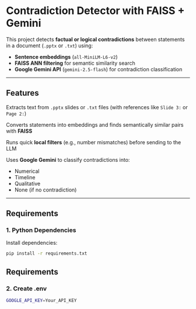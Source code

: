 # Contradiction Detector with FAISS + Gemini

This project detects **factual or logical contradictions** between statements in a document (`.pptx` or `.txt`) using:

- **Sentence embeddings** (`all-MiniLM-L6-v2`)
- **FAISS ANN filtering** for semantic similarity search
- **Google Gemini API** (`gemini-2.5-flash`) for contradiction classification

---

## Features
Extracts text from `.pptx` slides or `.txt` files (with references like `Slide 3:` or `Page 2:`)  

Converts statements into embeddings and finds semantically similar pairs with **FAISS**  

Runs quick **local filters** (e.g., number mismatches) before sending to the LLM  

Uses **Google Gemini** to classify contradictions into:
- Numerical
- Timeline
- Qualitative
- None (if no contradiction)

---

## Requirements

### 1. Python Dependencies
Install dependencies:
```bash
pip install -r requirements.txt
```
## Requirements

### 2. Create .env
```bash
GOOGLE_API_KEY=Your_API_KEY
```

